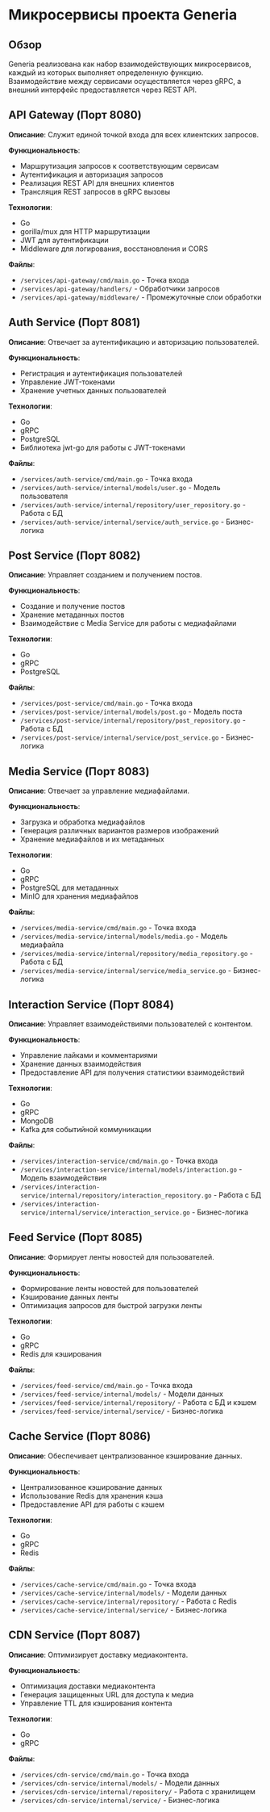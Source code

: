 # Микросервисы проекта Generia

## Обзор

Generia реализована как набор взаимодействующих микросервисов, каждый из которых выполняет определенную функцию. Взаимодействие между сервисами осуществляется через gRPC, а внешний интерфейс предоставляется через REST API.

## API Gateway (Порт 8080)

**Описание**: Служит единой точкой входа для всех клиентских запросов.

**Функциональность**:
- Маршрутизация запросов к соответствующим сервисам
- Аутентификация и авторизация запросов
- Реализация REST API для внешних клиентов
- Трансляция REST запросов в gRPC вызовы

**Технологии**:
- Go
- gorilla/mux для HTTP маршрутизации
- JWT для аутентификации
- Middleware для логирования, восстановления и CORS

**Файлы**:
- `/services/api-gateway/cmd/main.go` - Точка входа
- `/services/api-gateway/handlers/` - Обработчики запросов
- `/services/api-gateway/middleware/` - Промежуточные слои обработки

## Auth Service (Порт 8081)

**Описание**: Отвечает за аутентификацию и авторизацию пользователей.

**Функциональность**:
- Регистрация и аутентификация пользователей
- Управление JWT-токенами
- Хранение учетных данных пользователей

**Технологии**:
- Go
- gRPC
- PostgreSQL
- Библиотека jwt-go для работы с JWT-токенами

**Файлы**:
- `/services/auth-service/cmd/main.go` - Точка входа
- `/services/auth-service/internal/models/user.go` - Модель пользователя
- `/services/auth-service/internal/repository/user_repository.go` - Работа с БД
- `/services/auth-service/internal/service/auth_service.go` - Бизнес-логика

## Post Service (Порт 8082)

**Описание**: Управляет созданием и получением постов.

**Функциональность**:
- Создание и получение постов
- Хранение метаданных постов
- Взаимодействие с Media Service для работы с медиафайлами

**Технологии**:
- Go
- gRPC
- PostgreSQL

**Файлы**:
- `/services/post-service/cmd/main.go` - Точка входа
- `/services/post-service/internal/models/post.go` - Модель поста
- `/services/post-service/internal/repository/post_repository.go` - Работа с БД
- `/services/post-service/internal/service/post_service.go` - Бизнес-логика

## Media Service (Порт 8083)

**Описание**: Отвечает за управление медиафайлами.

**Функциональность**:
- Загрузка и обработка медиафайлов
- Генерация различных вариантов размеров изображений
- Хранение медиафайлов и их метаданных

**Технологии**:
- Go
- gRPC
- PostgreSQL для метаданных
- MinIO для хранения медиафайлов

**Файлы**:
- `/services/media-service/cmd/main.go` - Точка входа
- `/services/media-service/internal/models/media.go` - Модель медиафайла
- `/services/media-service/internal/repository/media_repository.go` - Работа с БД
- `/services/media-service/internal/service/media_service.go` - Бизнес-логика

## Interaction Service (Порт 8084)

**Описание**: Управляет взаимодействиями пользователей с контентом.

**Функциональность**:
- Управление лайками и комментариями
- Хранение данных взаимодействия
- Предоставление API для получения статистики взаимодействий

**Технологии**:
- Go
- gRPC
- MongoDB
- Kafka для событийной коммуникации

**Файлы**:
- `/services/interaction-service/cmd/main.go` - Точка входа
- `/services/interaction-service/internal/models/interaction.go` - Модель взаимодействия
- `/services/interaction-service/internal/repository/interaction_repository.go` - Работа с БД
- `/services/interaction-service/internal/service/interaction_service.go` - Бизнес-логика

## Feed Service (Порт 8085)

**Описание**: Формирует ленты новостей для пользователей.

**Функциональность**:
- Формирование ленты новостей для пользователей
- Кэширование данных ленты
- Оптимизация запросов для быстрой загрузки ленты

**Технологии**:
- Go
- gRPC
- Redis для кэширования

**Файлы**:
- `/services/feed-service/cmd/main.go` - Точка входа
- `/services/feed-service/internal/models/` - Модели данных
- `/services/feed-service/internal/repository/` - Работа с БД и кэшем
- `/services/feed-service/internal/service/` - Бизнес-логика

## Cache Service (Порт 8086)

**Описание**: Обеспечивает централизованное кэширование данных.

**Функциональность**:
- Централизованное кэширование данных
- Использование Redis для хранения кэша
- Предоставление API для работы с кэшем

**Технологии**:
- Go
- gRPC
- Redis

**Файлы**:
- `/services/cache-service/cmd/main.go` - Точка входа
- `/services/cache-service/internal/models/` - Модели данных
- `/services/cache-service/internal/repository/` - Работа с Redis
- `/services/cache-service/internal/service/` - Бизнес-логика

## CDN Service (Порт 8087)

**Описание**: Оптимизирует доставку медиаконтента.

**Функциональность**:
- Оптимизация доставки медиаконтента
- Генерация защищенных URL для доступа к медиа
- Управление TTL для кэширования контента

**Технологии**:
- Go
- gRPC

**Файлы**:
- `/services/cdn-service/cmd/main.go` - Точка входа
- `/services/cdn-service/internal/models/` - Модели данных
- `/services/cdn-service/internal/repository/` - Работа с хранилищем
- `/services/cdn-service/internal/service/` - Бизнес-логика
